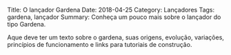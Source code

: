 Title: O lançador Gardena
Date: 2018-04-25
Category: Lançadores
Tags: gardena, lançador
Summary: Conheça um pouco mais sobre o lançador do tipo Gardena.

Aque deve ter um texto sobre o gardena, suas origens, evolução, variações, princípios de funcionamento e links para tutoriais de construção.
